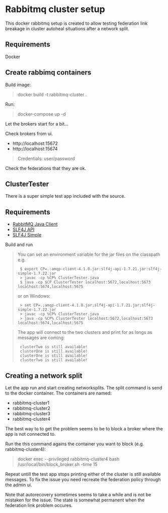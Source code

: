 # Rabbitmq cluster setup

This docker rabbitmq setup is created to allow testing federation link breakage in cluster autoheal situations after
a network split. 

## Requirements
Docker

## Create rabbimq containers

Build image:
> docker build -t rabbitmq-cluster .

Run:
> docker-compose up -d

Let the brokers start for a bit...

Check brokers from ui.
 * http://localhost:15672
 * http://localhost:15674

> Credentials: user/password

Check the federations that they are ok.

## ClusterTester

There is a super simple test app included with the source. 

## Requirements

 * [RabbitMQ Java Client](http://central.maven.org/maven2/com/rabbitmq/amqp-client/4.1.0/amqp-client-4.1.0.jar)
 * [SLF4J API](http://central.maven.org/maven2/org/slf4j/slf4j-api/1.7.21/slf4j-api-1.7.21.jar)
 * [SLF4J Simple](http://central.maven.org/maven2/org/slf4j/slf4j-simple/1.7.22/slf4j-simple-1.7.22.jar)


Build and run

> You can set an environment variable for the jar files on the classpath e.g.
>
>      $ export CP=.:amqp-client-4.1.0.jar:slf4j-api-1.7.21.jar:slf4j-simple-1.7.22.jar
>      > javac -cp %CP% ClusterTester.java
>      $ java -cp $CP ClusterTester localhost:5672,localhost:5673 localhost:5674,localhost:5675 
>
> or on Windows:
>
>      > set CP=.;amqp-client-4.1.0.jar;slf4j-api-1.7.21.jar;slf4j-simple-1.7.22.jar
>      > javac -cp %CP% ClusterTester.java
>      > java -cp %CP% ClusterTester localhost:5672,localhost:5673 localhost:5674,localhost:5675 


> The app will connect to the two clusters and print for as longs as messages are coming:
>
>      clusterTwo is still available!
>      clusterOne is still available!
>      clusterOne is still available!
>      clusterTwo is still available!

## Creating a network split

Let the app run and start creating networksplits. The split command is send to the docker container.
The containers are named:
 * rabbitmq-cluster1
 * rabbitmq-cluster2
 * rabbitmq-cluster3
 * rabbitmq-cluster4

The best way to to get the problem seems to be to block a broker where the app is not connected to. 

Run the this command agains the container you want to block (e.g. rabbitmq-cluster4):
> docker exec --privileged rabbitmq-cluster4 bash /usr/local/bin/block_broker.sh -time 15

Repeat untill the test app stops printing either of the cluster is still available messages. To fix the issue you need recreate the
federation policy through the admin ui.

Note that autorecovery sometimes seems to take a while and is not be mistaken for the issue.
The state is somewhat permanent when the federation link problem occures.



